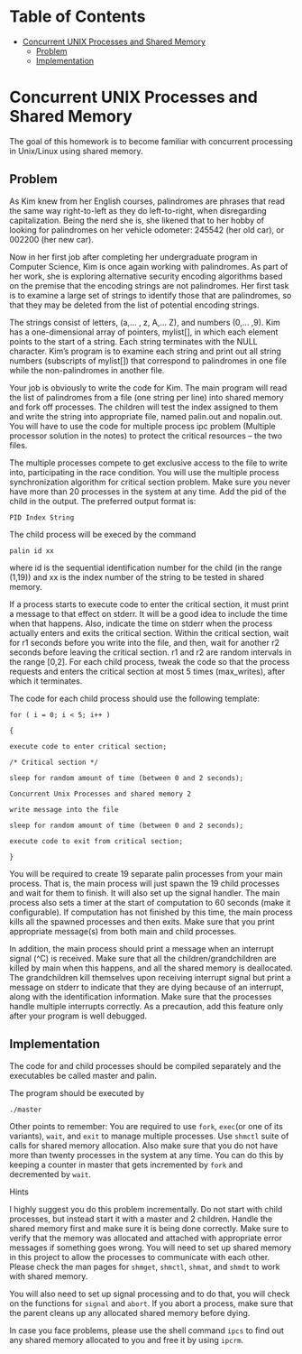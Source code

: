 Table of Contents
=================

   * [Concurrent UNIX Processes and Shared Memory](#concurrent-unix-processes-and-shared-memory)
      * [Problem](#problem)
      * [Implementation](#implementation)

# Concurrent UNIX Processes and Shared Memory

The goal of this homework is to become familiar with concurrent processing in Unix/Linux using shared memory.

## Problem 

As Kim knew from her English courses, palindromes are phrases that read the same way right-to-left as they do left-to-right, when disregarding capitalization. Being the nerd she is, she likened that to her hobby of looking for palindromes on her vehicle odometer: 245542 (her old car), or 002200 (her new car).

Now in her first job after completing her undergraduate program in Computer Science, Kim is once again working with palindromes. As part of her work, she is exploring alternative security encoding algorithms based on the premise that the encoding strings are not palindromes. Her first task is to examine a large set of strings to identify those that are palindromes, so that they may be deleted from the list of potential encoding strings.

The strings consist of letters, (a,... , z, A,... Z), and numbers (0,... ,9). Kim has a one-dimensional array of pointers, mylist[], in which each element points to the start of a string. Each string terminates with the NULL character. Kim’s program is to examine each string and print out all string numbers (subscripts of mylist[]) that correspond to palindromes in one file while the non-palindromes in another file.

Your job is obviously to write the code for Kim. The main program will read the list of palindromes from a file (one string per line) into shared memory and fork off processes. The children will test the index assigned to them and write the string into appropriate file, named palin.out and nopalin.out. You will have to use the code for multiple process ipc problem (Multiple processor solution in the notes) to protect the critical resources – the two files.

The multiple processes compete to get exclusive access to the file to write into, participating in the race condition. You will use the multiple process synchronization algorithm for critical section problem. Make sure you never have more than 20 processes in the system at any time. Add the pid of the child in the output. The preferred output format is:

`PID Index String`

The child process will be execed by the command

`palin id xx `

where id is the sequential identification number for the child (in the range (1,19)) and xx is the index number of the string to be tested in shared memory.

If a process starts to execute code to enter the critical section, it must print a message to that effect on stderr. It will be a good idea to include the time when that happens. Also, indicate the time on stderr when the process actually enters and exits the critical section. Within the critical section, wait for r1 seconds before you write into the file, and then, wait for another r2 seconds before leaving the critical section. r1 and r2 are random intervals in the range [0,2]. For each child process, tweak the code so that the process requests and enters the critical section at most 5 times (max_writes), after which it terminates.

The code for each child process should use the following template:

```
for ( i = 0; i < 5; i++ )

{

execute code to enter critical section;

/* Critical section */

sleep for random amount of time (between 0 and 2 seconds);

Concurrent Unix Processes and shared memory 2

write message into the file

sleep for random amount of time (between 0 and 2 seconds);

execute code to exit from critical section;

}

```

You will be required to create 19 separate palin processes from your main process. That is, the main process will just spawn the 19 child processes and wait for them to finish. It will also set up the signal handler. The main process also sets a timer at the start of computation to 60 seconds (make it configurable). If computation has not finished by this time, the main process kills all the spawned processes and then exits. Make sure that you print appropriate message(s) from both main and child processes.

In addition, the main process should print a message when an interrupt signal (^C) is received. Make sure that all the children/grandchildren are killed by main when this happens, and all the shared memory is deallocated. The grandchildren kill themselves upon receiving interrupt signal but print a message on stderr to indicate that they are dying because of an interrupt, along with the identification information. Make sure that the processes handle multiple interrupts correctly. As a precaution, add this feature only after your program is well debugged.

## Implementation

The code for and child processes should be compiled separately and the executables be called master and palin.

The program should be executed by

`./master`

Other points to remember: You are required to use `fork`, `exec`(or one of its variants), `wait`, and `exit` to manage multiple processes. Use `shmctl` suite of calls for shared memory allocation. Also make sure that you do not have more than twenty processes in the system at any time. You can do this by keeping a counter in master that gets incremented by `fork` and decremented by `wait`.

Hints

I highly suggest you do this problem incrementally. Do not start with child processes, but instead start it with a master and 2 children. Handle the shared memory first and make sure it is being done correctly. Make sure to verify that the memory was allocated and attached with appropriate error messages if something goes wrong. You will need to set up shared memory in this project to allow the processes to communicate with each other. Please check the man pages for `shmget`, `shmctl`, `shmat`, and `shmdt` to work with shared memory.

You will also need to set up signal processing and to do that, you will check on the functions for `signal` and `abort`. If you abort a process, make sure that the parent cleans up any allocated shared memory before dying.

In case you face problems, please use the shell command `ipcs` to find out any shared memory allocated to you and free it by using `ipcrm`.

